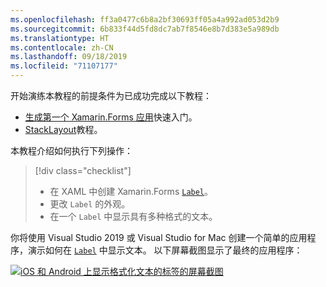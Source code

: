 ```yaml
---
ms.openlocfilehash: ff3a0477c6b8a2bf30693ff05a4a992ad053d2b9
ms.sourcegitcommit: 6b833f44d5fd8dc7ab7f8546e8b7d383e5a989db
ms.translationtype: HT
ms.contentlocale: zh-CN
ms.lasthandoff: 09/18/2019
ms.locfileid: "71107177"
---
```

开始演练本教程的前提条件为已成功完成以下教程：

- [生成第一个 Xamarin.Forms 应用](~/get-started/first-app/index.md)快速入门。
- [StackLayout](~/get-started/tutorials/stacklayout/index.yml)教程。

本教程介绍如何执行下列操作：

> [!div class="checklist"]
>
> - 在 XAML 中创建 Xamarin.Forms [`Label`](xref:Xamarin.Forms.Label)。
> - 更改 `Label` 的外观。
> - 在一个 `Label` 中显示具有多种格式的文本。

你将使用 Visual Studio 2019 或 Visual Studio for Mac 创建一个简单的应用程序，演示如何在 [`Label`](xref:Xamarin.Forms.Label) 中显示文本。 以下屏幕截图显示了最终的应用程序：

[![iOS 和 Android 上显示格式化文本的标签的屏幕截图](../images/label-formatted-text.png "带有格式化文本的标签")](../images/label-formatted-text-large.png#lightbox "Label with formatted text")
